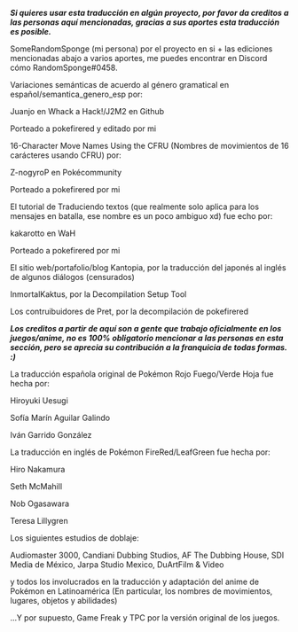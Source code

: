 ***Si quieres usar esta traducción en algún proyecto, por favor da creditos a las personas aquí mencionadas, gracias a sus aportes esta traducción es posible.***


SomeRandomSponge (mi persona) por el proyecto en si + las ediciones mencionadas abajo a varios aportes, me puedes encontrar en Discord cómo RandomSponge#0458.


Variaciones semánticas de acuerdo al género gramatical en español/semantica_genero_esp por:

Juanjo en Whack a Hack!/J2M2 en Github

Porteado a pokefirered y editado por mi


16-Character Move Names Using the CFRU (Nombres de movimientos de 16 carácteres usando CFRU) por:

Z-nogyroP en Pokécommunity

Porteado a pokefirered por mi


El tutorial de Traduciendo textos (que realmente solo aplica para los mensajes en batalla, 
ese nombre es un poco ambiguo xd) fue echo por:

kakarotto en WaH

Porteado a pokefirered por mi


El sitio web/portafolio/blog Kantopia, por la traducción del japonés al inglés de algunos diálogos (censurados)


InmortalKaktus, por la Decompilation Setup Tool


Los contruibuidores de Pret, por la decompilación de pokefirered


***Los creditos a partir de aquí son a gente que trabajo oficialmente en los juegos/anime, no es 100% obligatorio mencionar a las personas en esta sección, pero se aprecia su contribución a la franquicia de todas formas. :)***


La traducción española original de Pokémon Rojo Fuego/Verde Hoja fue hecha por:

Hiroyuki Uesugi

Sofía Marín Aguilar Galindo

Iván Garrido González


La traducción en inglés de Pokémon FireRed/LeafGreen fue hecha por:

Hiro Nakamura

Seth McMahill

Nob Ogasawara

Teresa Lillygren


Los siguientes estudios de doblaje: 

Audiomaster 3000, Candiani Dubbing Studios, AF The Dubbing House,
SDI Media de México, Jarpa Studio Mexico, DuArtFilm & Video 

y todos los involucrados en la traducción y adaptación
del anime de Pokémon en Latinoamérica
(En particular, los nombres de movimientos, lugares, objetos y abilidades)


...Y por supuesto, Game Freak y TPC por la versión original de los juegos.
